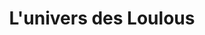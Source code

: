 ---
title: "L'univers des Loulous"
url: /saint-maximin-la-sainte-baume/lunivers-des-loulous/
shop: Babysachen
---